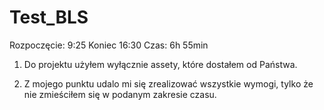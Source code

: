 # Test_BLS

Rozpoczęcie: 9:25
Koniec 16:30
Czas: 6h 55min

1. Do projektu użyłem wyłącznie assety, które dostałem od Państwa.

2. Z mojego punktu udalo mi się zrealizować wszystkie wymogi, tylko że nie zmieściłem się w podanym zakresie czasu.

